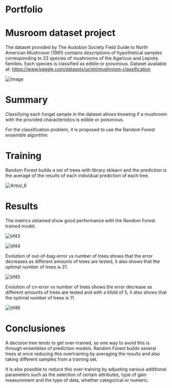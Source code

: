# Portfolio
# Musroom dataset project
The dataset provided by The Audobon Society Field Guide to North American Mushroom (1981) contains descriptions of hypothetical samples corresponding to 23 species of mushrooms of the Agaricus and Lepiota families. Each species is classified as edible or poisonous. Dataset available at: https://www.kaggle.com/datasets/uciml/mushroom-classification

![image](https://user-images.githubusercontent.com/77253306/172767841-adb25971-b31e-42a4-9172-9c97ee399acb.png)

# Summary
Classifying each fungal sample in the dataset allows knowing if a mushroom with the provided characteristics is edible or poisonous.

For the classification problem, it is proposed to use the Random Forest ensemble algorithm.

# Training
Random Forest builds a set of trees with library sklearn and the prediction is the average of the results of each individual prediction of each tree.

![Arbol_8](https://user-images.githubusercontent.com/77253306/172770816-fec279fd-393d-4786-9980-a06848de917a.png)


# Results
The metrics obtained show good performance with the Random Forest trained model.

![tif43](https://user-images.githubusercontent.com/77253306/172771215-21c62ad0-adf5-4672-8b79-9e078fa4262f.png)

![tif44](https://user-images.githubusercontent.com/77253306/172771222-aa361a5b-55df-4de0-aa98-fd68bf008118.png)

Evolution of out-of-bag-error vs number of trees shows that the error decreases as different amounts of trees are tested, it also shows that the optimal number of trees is 21.

![tif45](https://user-images.githubusercontent.com/77253306/172986198-fd946694-dd0a-4757-ab66-7675653f191b.png)

Evolution of cv-error vs number of trees shows the error decrease as different amounts of trees are tested and with a kfold of 5, it also shows that the optimal number of trees is 11.

![tif46](https://user-images.githubusercontent.com/77253306/172986789-6897a43a-20dd-4746-87d5-d73747b5650b.png)

# Conclusiones
A decision tree tends to get over-trained, so one way to avoid this is through ensembles of prediction models. Random Forest builds several trees at once reducing this overtraining by averaging the results and also taking different samples from a training set.

It is also possible to reduce this over-training by adjusting various additional parameters such as the selection of certain attributes, type of gain measurement and the type of data, whether categorical or numeric.


<!---
Osmar131/Osmar131 is a ✨ special ✨ repository because its `README.md` (this file) appears on your GitHub profile.
You can click the Preview link to take a look at your changes.
--->
